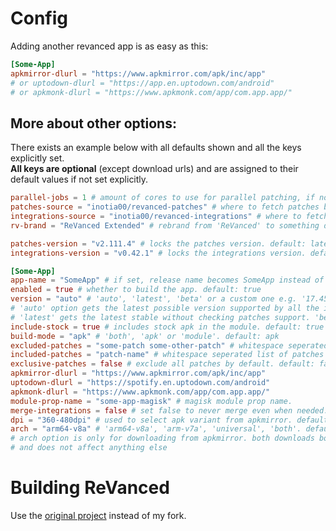 # Config

Adding another revanced app is as easy as this:
```toml
[Some-App]
apkmirror-dlurl = "https://www.apkmirror.com/apk/inc/app"
# or uptodown-dlurl = "https://app.en.uptodown.com/android"
# or apkmonk-dlurl = "https://www.apkmonk.com/app/com.app.app/"
```

## More about other options:

There exists an example below with all defaults shown and all the keys explicitly set.  
**All keys are optional** (except download urls) and are assigned to their default values if not set explicitly.  

```toml
parallel-jobs = 1 # amount of cores to use for parallel patching, if not set nproc is used
patches-source = "inotia00/revanced-patches" # where to fetch patches bundle from. default: "inotia00/revanced-patches"
integrations-source = "inotia00/revanced-integrations" # where to fetch integrations from. default: "inotia00/revanced-integrations"
rv-brand = "ReVanced Extended" # rebrand from 'ReVanced' to something different. default: "ReVanced Extended"

patches-version = "v2.111.4" # locks the patches version. default: latest available
integrations-version = "v0.42.1" # locks the integrations version. default: latest available

[Some-App]
app-name = "SomeApp" # if set, release name becomes SomeApp instead of Some-App. default is same as table name, which is 'Some-App' here.
enabled = true # whether to build the app. default: true
version = "auto" # 'auto', 'latest', 'beta' or a custom one e.g. '17.45.36'. default: auto
# 'auto' option gets the latest possible version supported by all the included patches
# 'latest' gets the latest stable without checking patches support. 'beta' gets the latest beta/alpha
include-stock = true # includes stock apk in the module. default: true
build-mode = "apk" # 'both', 'apk' or 'module'. default: apk
excluded-patches = "some-patch some-other-patch" # whitespace seperated list of patches to exclude. default: "" (empty)
included-patches = "patch-name" # whitespace seperated list of patches to include, all default patches are included by default. default: "" (empty)
exclusive-patches = false # exclude all patches by default. default: false
apkmirror-dlurl = "https://www.apkmirror.com/apk/inc/app"
uptodown-dlurl = "https://spotify.en.uptodown.com/android"
apkmonk-dlurl = "https://www.apkmonk.com/app/com.app.app/"
module-prop-name = "some-app-magisk" # magisk module prop name.
merge-integrations = false # set false to never merge even when needed. default: true
dpi = "360-480dpi" # used to select apk variant from apkmirror. default: nodpi
arch = "arm64-v8a" # 'arm64-v8a', 'arm-v7a', 'universal', 'both'. default: universal
# arch option is only for downloading from apkmirror. both downloads both arm64-v8a and arm-v7a.
# and does not affect anything else
```

# Building ReVanced
Use the [original project](https://github.com/j-hc/revanced-magisk-module) instead of my fork.
